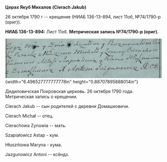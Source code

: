 **Церах Якуб Михалов (Cierach Jakub)**

26 октября 1790 г -- крещение (НИАБ 136-13-894, лист 11об, №74/1790-р
(ориг)).

**НИАБ 136-13-894:** Лист 11об. **Метрическая запись №74/1790-р
(ориг).**

![](./media/95804c300b4750a5c6234d57087e400593877a75.png){width="6.496527777777778in"
height="0.88707895888014in"}

Дедиловичская Покровская церковь. 26 октября 1790 года. Метрическая
запись о крещении.

Cierach Jakub -- сын родителей с деревни Домашковичи.

Cierach Michał -- отец.

Cierachowa Zynowia -- мать.

Szapiałowicz Astap - кум.

Hłuszńiowa Maryna - кума.

Jazgunowicz Antoni -- ксёндз.
